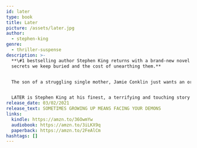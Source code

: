```yaml
---
id: later
type: book
title: Later
picture: /assets/later.jpg
author:
  - stephen-king
genre:
  - thriller-suspense
description: >-
  **\#1 bestselling author Stephen King returns with a brand-new novel about the
  secrets we keep buried and the cost of unearthing them.**


  The son of a struggling single mother, Jamie Conklin just wants an ordinary childhood. But Jamie is no ordinary child. Born with an unnatural ability his mom urges him to keep secret, Jamie can see what no one else can see and learn what no one else can learn. But the cost of using this ability is higher than Jamie can imagine - as he discovers when an NYPD detective draws him into the pursuit of a killer who has threatened to strike from beyond the grave.


  LATER is Stephen King at his finest, a terrifying and touching story of innocence lost and the trials that test our sense of right and wrong. With echoes of King's classic novel It, LATER is a powerful, haunting, unforgettable exploration of what it takes to stand up to evil in all the faces it wears.
release_date: 03/02/2021
release_text: SOMETIMES GROWING UP MEANS FACING YOUR DEMONS
links:
  kindle: https://amzn.to/36OwmYw
  audiobook: https://amzn.to/3iLKX9q
  paperback: https://amzn.to/2FeAlCm
hashtags: []
---
```

